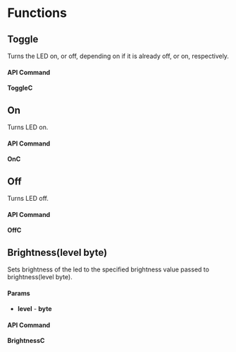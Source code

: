 # Functions

## Toggle

Turns the LED on, or off, depending on if it is already off, or on, respectively.

#### API Command

**ToggleC**

## On

Turns LED on.

#### API Command

**OnC**

## Off

Turns LED off.

#### API Command

**OffC**

## Brightness(level byte)

Sets brightness of the led to the specified brightness value passed to brightness(level byte).

#### Params

- **level** - **byte**

#### API Command

**BrightnessC**